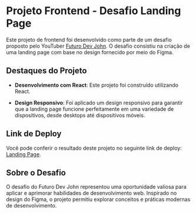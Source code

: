 # Projeto Frontend - Desafio Landing Page

Este projeto de frontend foi desenvolvido como parte de um desafio proposto pelo YouTuber [Futuro Dev John](https://www.youtube.com/@futuroDevJohn). O desafio consistiu na criação de uma landing page com base no design fornecido por meio do Figma.

## Destaques do Projeto

- **Desenvolvimento com React**: Este projeto foi construído utilizando React.

- **Design Responsivo**: Foi aplicado um design responsivo para garantir que a landing page funcione perfeitamente em uma variedade de dispositivos, desde desktops até dispositivos móveis.

## Link de Deploy

Você pode conferir o resultado deste projeto no seguinte link de deploy: [Landing Page](https://desafio-frontend-devjohn-git-main-viniciusrimes.vercel.app).

## Sobre o Desafio

O desafio do Futuro Dev John representou uma oportunidade valiosa para aplicar e aprimorar habilidades de desenvolvimento web. Inspirado no design do Figma, o projeto permitiu explorar conceitos e práticas modernas de desenvolvimento.





 
